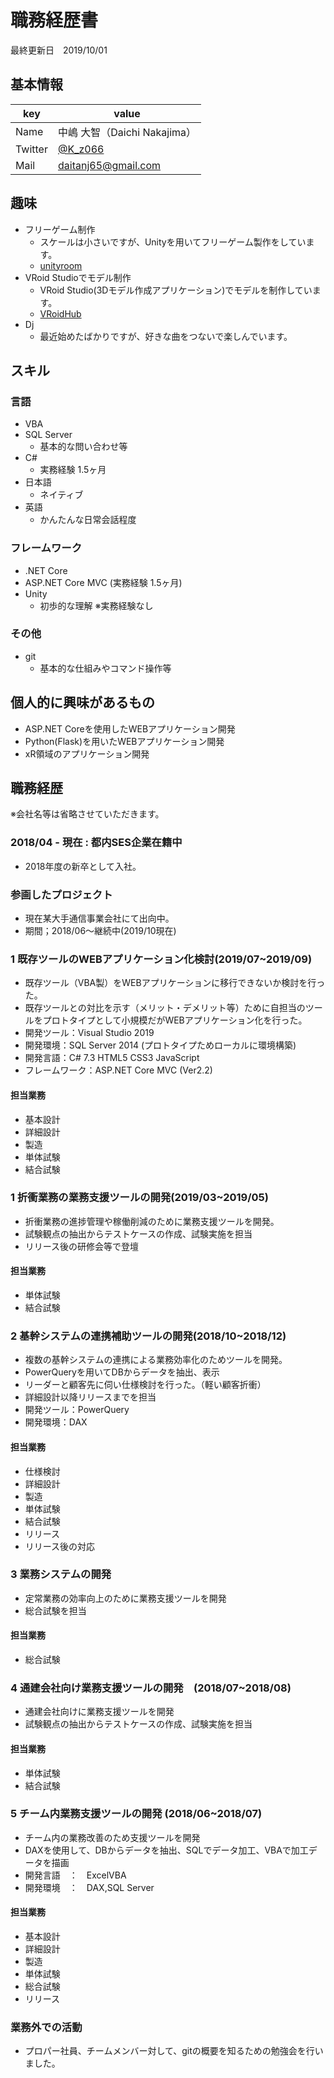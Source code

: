 # 職務経歴書

最終更新日　2019/10/01

## 基本情報

| key     | value                                 |
| ------- | ------------------------------------- |
| Name    | 中嶋 大智（Daichi Nakajima）          |
| Twitter | [@K_z066](https://twitter.com/K_z066) |
| Mail    | daitanj65@gmail.com                   |

## 趣味

- フリーゲーム制作
  - スケールは小さいですが、Unityを用いてフリーゲーム製作をしています。
  - [unityroom](https://unityroom.com/users/rah5pzefl8j3o46nmubg)
- VRoid Studioでモデル制作
  - VRoid Studio(3Dモデル作成アプリケーション)でモデルを制作しています。
  - [VRoidHub](https://hub.vroid.com/users/29107248)
- Dj
  - 最近始めたばかりですが、好きな曲をつないで楽しんでいます。

## スキル

### 言語

- VBA
- SQL Server
  - 基本的な問い合わせ等
- C#
  - 実務経験 1.5ヶ月
- 日本語
  - ネイティブ
- 英語
  - かんたんな日常会話程度

### フレームワーク

- .NET Core
- ASP.NET Core MVC (実務経験 1.5ヶ月)
- Unity
  - 初歩的な理解 ※実務経験なし

### その他

- git
  - 基本的な仕組みやコマンド操作等

## 個人的に興味があるもの

- ASP.NET Coreを使用したWEBアプリケーション開発
- Python(Flask)を用いたWEBアプリケーション開発
- xR領域のアプリケーション開発

## 職務経歴

※会社名等は省略させていただきます。

### 2018/04 - 現在 : 都内SES企業在籍中

- 2018年度の新卒として入社。

### 参画したプロジェクト

- 現在某大手通信事業会社にて出向中。
- 期間；2018/06〜継続中(2019/10現在)

### 1 既存ツールのWEBアプリケーション化検討(2019/07~2019/09)

- 既存ツール（VBA製）をWEBアプリケーションに移行できないか検討を行った。
- 既存ツールとの対比を示す（メリット・デメリット等）ために自担当のツールをプロトタイプとして小規模だがWEBアプリケーション化を行った。
- 開発ツール：Visual Studio 2019
- 開発環境：SQL Server 2014 (プロトタイプためローカルに環境構築)
- 開発言語：C# 7.3 HTML5 CSS3 JavaScript
- フレームワーク：ASP.NET Core MVC (Ver2.2)
  
#### 担当業務

- 基本設計
- 詳細設計
- 製造
- 単体試験
- 結合試験

### 1 折衝業務の業務支援ツールの開発(2019/03~2019/05)

- 折衝業務の進捗管理や稼働削減のために業務支援ツールを開発。
- 試験観点の抽出からテストケースの作成、試験実施を担当
- リリース後の研修会等で登壇

#### 担当業務

- 単体試験
- 結合試験

### 2 基幹システムの連携補助ツールの開発(2018/10~2018/12)

- 複数の基幹システムの連携による業務効率化のためツールを開発。
- PowerQueryを用いてDBからデータを抽出、表示
- リーダーと顧客先に伺い仕様検討を行った。（軽い顧客折衝）
- 詳細設計以降リリースまでを担当
- 開発ツール：PowerQuery
- 開発環境：DAX

#### 担当業務

- 仕様検討
- 詳細設計
- 製造
- 単体試験
- 結合試験
- リリース
- リリース後の対応

### 3 業務システムの開発

- 定常業務の効率向上のために業務支援ツールを開発
- 総合試験を担当

#### 担当業務

- 総合試験

### 4 通建会社向け業務支援ツールの開発　(2018/07~2018/08)

- 通建会社向けに業務支援ツールを開発
- 試験観点の抽出からテストケースの作成、試験実施を担当

#### 担当業務

- 単体試験
- 結合試験


### 5 チーム内業務支援ツールの開発 (2018/06~2018/07)

- チーム内の業務改善のため支援ツールを開発
- DAXを使用して、DBからデータを抽出、SQLでデータ加工、VBAで加工データを描画
- 開発言語　：　ExcelVBA
- 開発環境　：　DAX,SQL Server

#### 担当業務

- 基本設計
- 詳細設計
- 製造
- 単体試験
- 総合試験
- リリース

### 業務外での活動

- プロパー社員、チームメンバー対して、gitの概要を知るための勉強会を行いました。

